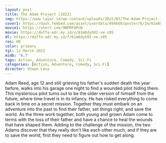 ```yaml
---
layout: post
title: The Adam Project (2022)
img: https://www.layar.id/wp-content/uploads/2022/03/The-Adam-Project.jpg
cover1: https://dash.fembed.com/asset/userdata/404660/poster/6/1m/61m8dyh02-xe-z05.png?v=1654125815
movie1: https://short.ink/9WPRP4PnW
movie: https://daffa-adr.my.id/v/61m8dyh02-xe-z05
dl: https://daffa-adr.my.id/f/61m8dyh02-xe-z05
res: HD
color: primary
tgl: 12 March 2022
midb: '6,7'
tags: Action, Adventure, Comedy, Sci-Fi
categories: [Action, Adventure, Comedy, Sci-Fi]
director: Shawn Levy
---
```


Adam Reed, age 12 and still grieving his father's sudden death the year before, walks into his garage one night to find a wounded pilot hiding there. This mysterious pilot turns out to be the older version of himself from the future, where time travel is in its infancy. He has risked everything to come back in time on a secret mission. Together they must embark on an adventure into the past to find their father, set things right, and save the world. As the three work together, both young and grown Adam come to terms with the loss of their father and have a chance to heal the wounds that have shaped them. Adding to the challenge of the mission, the two Adams discover that they really don't like each other much, and if they are to save the world, first they need to figure out how to get along.
